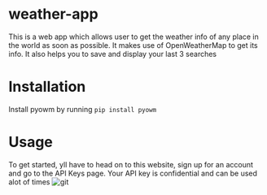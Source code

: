 # weather-app
This is a web app which allows user to get the weather info of any place in the world as soon as possible. It makes use of OpenWeatherMap to get its info. It also helps you to save and display your last 3 searches 

# Installation
Install pyowm by running
``` pip install pyowm ```

# Usage
To get started, yll have to head on to this website, sign up for an account and go to the API Keys page. Your API key is confidential and can be used alot of times
![git](https://user-images.githubusercontent.com/63419117/133892963-a3014527-e1dc-4340-bebd-0d93070c3392.PNG)
